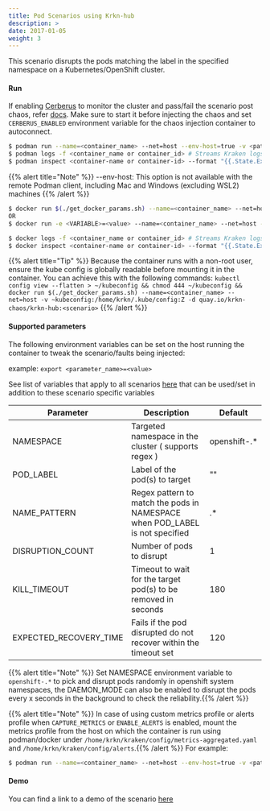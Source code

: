 ```yaml
---
title: Pod Scenarios using Krkn-hub
description: >
date: 2017-01-05
weight: 3
---
```

This scenario disrupts the pods matching the label in the specified namespace on a Kubernetes/OpenShift cluster.

#### Run

If enabling [Cerberus](/docs/cerberus/) to monitor the cluster and pass/fail the scenario post chaos, refer [docs](/docs/cerberus/). Make sure to start it before injecting the chaos and set `CERBERUS_ENABLED` environment variable for the chaos injection container to autoconnect.

```bash
$ podman run --name=<container_name> --net=host --env-host=true -v <path-to-kube-config>:/home/krkn/.kube/config:Z -d quay.io/krkn-chaos/krkn-hub:pod-scenarios
$ podman logs -f <container_name or container_id> # Streams Kraken logs
$ podman inspect <container-name or container-id> --format "{{.State.ExitCode}}" # Outputs exit code which can considered as pass/fail for the scenario
```
{{% alert title="Note" %}} --env-host: This option is not available with the remote Podman client, including Mac and Windows (excluding WSL2) machines {{% /alert %}}


```bash
$ docker run $(./get_docker_params.sh) --name=<container_name> --net=host -v <path-to-kube-config>:/home/krkn/.kube/config:Z -d quay.io/krkn-chaos/krkn-hub:pod-scenarios
OR 
$ docker run -e <VARIABLE>=<value> --name=<container_name> --net=host -v <path-to-kube-config>:/home/krkn/.kube/config:Z -d quay.io/krkn-chaos/krkn-hub:pod-scenarios

$ docker logs -f <container_name or container_id> # Streams Kraken logs
$ docker inspect <container-name or container-id> --format "{{.State.ExitCode}}" # Outputs exit code which can considered as pass/fail for the scenario
```
{{% alert title="Tip" %}} Because the container runs with a non-root user, ensure the kube config is globally readable before mounting it in the container. You can achieve this with the following commands:
```kubectl config view --flatten > ~/kubeconfig && chmod 444 ~/kubeconfig && docker run $(./get_docker_params.sh) --name=<container_name> --net=host -v ~kubeconfig:/home/krkn/.kube/config:Z -d quay.io/krkn-chaos/krkn-hub:<scenario>``` {{% /alert %}}
#### Supported parameters

The following environment variables can be set on the host running the container to tweak the scenario/faults being injected:

example:
`export <parameter_name>=<value>`

See list of variables that apply to all scenarios [here](/docs/scenarios/all-scenario-env.md) that can be used/set in addition to these scenario specific variables

Parameter               | Description                                                           | Default
----------------------- | -----------------------------------------------------------------     | ------------------------------------ |
NAMESPACE               | Targeted namespace in the cluster ( supports regex )                                     | openshift-.*                         |
POD_LABEL               | Label of the pod(s) to target                                         | ""                                   | 
NAME_PATTERN            | Regex pattern to match the pods in NAMESPACE  when POD_LABEL is not specified | .* |
DISRUPTION_COUNT        | Number of pods to disrupt                                             | 1                                    |
KILL_TIMEOUT            | Timeout to wait for the target pod(s) to be removed in seconds        | 180                                  |
EXPECTED_RECOVERY_TIME           | Fails if the pod disrupted do not recover within the timeout set      | 120                                  |

{{% alert title="Note" %}} Set NAMESPACE environment variable to `openshift-.*` to pick and disrupt pods randomly in openshift system namespaces, the DAEMON_MODE can also be enabled to disrupt the pods every x seconds in the background to check the reliability.{{% /alert %}}

{{% alert title="Note" %}} In case of using custom metrics profile or alerts profile when `CAPTURE_METRICS` or `ENABLE_ALERTS` is enabled, mount the metrics profile from the host on which the container is run using podman/docker under `/home/krkn/kraken/config/metrics-aggregated.yaml` and `/home/krkn/kraken/config/alerts`.{{% /alert %}}
 For example:
```bash
$ podman run --name=<container_name> --net=host --env-host=true -v <path-to-custom-metrics-profile>:/home/krkn/kraken/config/metrics-aggregated.yaml -v <path-to-custom-alerts-profile>:/home/krkn/kraken/config/alerts -v <path-to-kube-config>:/home/krkn/.kube/config:Z -d quay.io/krkn-chaos/krkn-hub:container-scenarios
```

#### Demo
You can find a link to a demo of the scenario [here](https://asciinema.org/a/452351?speed=3&theme=solarized-dark)

